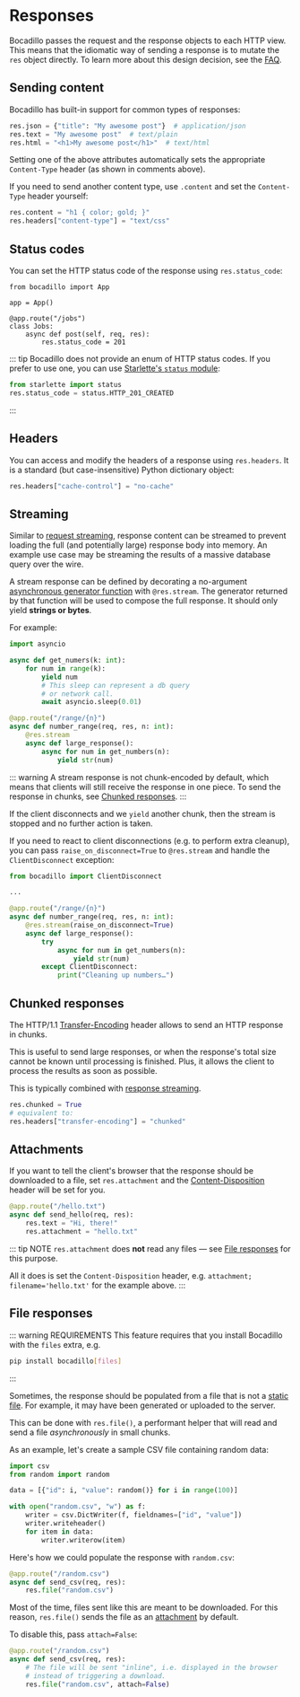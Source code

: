 # Responses

Bocadillo passes the request and the response objects to each HTTP view. This means that the idiomatic way of sending a response is to mutate the `res` object directly. To learn more about this design decision, see the [FAQ](/faq.md#why-pass-the-request-and-response-around-everywhere).

## Sending content

Bocadillo has built-in support for common types of responses:

```python
res.json = {"title": "My awesome post"}  # application/json
res.text = "My awesome post"  # text/plain
res.html = "<h1>My awesome post</h1>"  # text/html
```

Setting one of the above attributes automatically sets the
appropriate `Content-Type` header (as shown in comments above).

If you need to send another content type, use `.content` and set
the `Content-Type` header yourself:

```python
res.content = "h1 { color; gold; }"
res.headers["content-type"] = "text/css"
```

## Status codes

You can set the HTTP status code of the response using `res.status_code`:

```python{8}
from bocadillo import App

app = App()

@app.route("/jobs")
class Jobs:
    async def post(self, req, res):
        res.status_code = 201
```

::: tip
Bocadillo does not provide an enum of HTTP status codes. If you prefer to
use one, you can use [Starlette's `status` module](https://github.com/encode/starlette/blob/master/starlette/status.py):

```python
from starlette import status
res.status_code = status.HTTP_201_CREATED
```

:::

## Headers

You can access and modify the headers of a response using `res.headers`. It is
a standard (but case-insensitive) Python dictionary object:

```python
res.headers["cache-control"] = "no-cache"
```

## Streaming

Similar to [request streaming](/guide/requests.md#streaming), response content can be streamed to prevent loading the full (and potentially large) response body into memory. An example use case may be streaming the results of a massive database query over the wire.

A stream response can be defined by decorating a no-argument [asynchronous generator function](https://www.python.org/dev/peps/pep-0525/#asynchronous-generators) with `@res.stream`. The generator returned by that function will be used to compose the full response. It should only yield **strings or bytes**.

For example:

```python
import asyncio

async def get_numers(k: int):
    for num in range(k):
        yield num
        # This sleep can represent a db query
        # or network call.
        await asyncio.sleep(0.01)

@app.route("/range/{n}")
async def number_range(req, res, n: int):
    @res.stream
    async def large_response():
        async for num in get_numbers(n):
            yield str(num)
```

::: warning
A stream response is not chunk-encoded by default, which means that clients will still receive the response in one piece. To send the response in chunks, see [Chunked responses](#chunked-responses).
:::

If the client disconnects and we `yield` another chunk, then the stream is stopped and no further action is taken.

If you need to react to client disconnections (e.g. to perform extra cleanup), you can pass `raise_on_disconnect=True` to `@res.stream` and handle the `ClientDisconnect` exception:

```python
from bocadillo import ClientDisconnect

...

@app.route("/range/{n}")
async def number_range(req, res, n: int):
    @res.stream(raise_on_disconnect=True)
    async def large_response():
        try
            async for num in get_numbers(n):
                yield str(num)
        except ClientDisconnect:
            print("Cleaning up numbers…")
```

## Chunked responses

The HTTP/1.1 [Transfer-Encoding] header allows to send an HTTP response in chunks.

This is useful to send large responses, or when the response's total size cannot be known until processing is finished. Plus, it allows the client to process the results as soon as possible.

This is typically combined with [response streaming](#streaming).

```python
res.chunked = True
# equivalent to:
res.headers["transfer-encoding"] = "chunked"
```

[transfer-encoding]: https://developer.mozilla.org/en-US/docs/Web/HTTP/Headers/Transfer-Encoding

## Attachments

If you want to tell the client's browser that the response should be downloaded to a file, set `res.attachment` and the [Content-Disposition] header will be set for you.

[content-disposition]: https://developer.mozilla.org/en-US/docs/Web/HTTP/Headers/Content-Disposition

```python
@app.route("/hello.txt")
async def send_hello(req, res):
    res.text = "Hi, there!"
    res.attachment = "hello.txt"
```

::: tip NOTE
`res.attachment` does **not** read any files — see [File responses](#file-responses) for this purpose.

All it does is set the `Content-Disposition` header, e.g. `attachment; filename='hello.txt'` for the example above.
:::

## File responses

::: warning REQUIREMENTS
This feature requires that you install Bocadillo with the `files` extra, e.g.

```bash
pip install bocadillo[files]
```

:::

Sometimes, the response should be populated from a file that is not a [static file](/guide/static-files.md). For example, it may have been generated or uploaded to the server.

This can be done with `res.file()`, a performant helper that will read and send a file _asynchronously_ in small chunks.

As an example, let's create a sample CSV file containing random data:

```python
import csv
from random import random

data = [{"id": i, "value": random()} for i in range(100)]

with open("random.csv", "w") as f:
    writer = csv.DictWriter(f, fieldnames=["id", "value"])
    writer.writeheader()
    for item in data:
        writer.writerow(item)
```

Here's how we could populate the response with `random.csv`:

```python
@app.route("/random.csv")
async def send_csv(req, res):
    res.file("random.csv")
```

Most of the time, files sent like this are meant to be downloaded. For this reason, `res.file()` sends the file as an [attachment](#attachments) by default.

To disable this, pass `attach=False`:

```python
@app.route("/random.csv")
async def send_csv(req, res):
    # The file will be sent "inline", i.e. displayed in the browser
    # instead of triggering a download.
    res.file("random.csv", attach=False)
```
